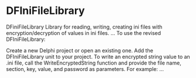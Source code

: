 # DFIniFileLibrary
DFiniFileLibrary Library for reading, writing, creating ini files with encryption/decryption of values in ini files.
...
To use the revised DFIniFileLibrary:

Create a new Delphi project or open an existing one.
Add the DFIniFileLibrary unit to your project.
To write an encrypted string value to an .ini file, call the WriteEncryptedString function and provide the file name, section, key, value, and password as parameters. For example:
...

